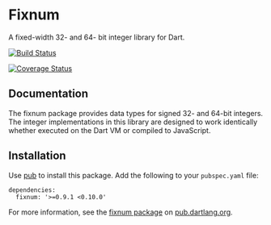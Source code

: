 Fixnum
======

A fixed-width 32- and 64- bit integer library for Dart.

[![Build Status](https://travis-ci.org/dart-lang/fixnum.svg?branch=master)](https://travis-ci.org/dart-lang/fixnum)

[![Coverage Status](https://img.shields.io/coveralls/dart-lang/fixnum.svg)](https://coveralls.io/r/dart-lang/fixnum)

## Documentation

The fixnum package provides data types for signed 32- and 64-bit integers.
The integer implementations in this library are designed to work identically
whether executed on the Dart VM or compiled to JavaScript.

## Installation

Use [pub](http://pub.dartlang.org) to install this package. Add the following
to your `pubspec.yaml` file:

    dependencies:
      fixnum: '>=0.9.1 <0.10.0'

For more information, see the
[fixnum package](http://pub.dartlang.org/packages/fixnum) on
[pub.dartlang.org](http://pub.dartlang.org).

